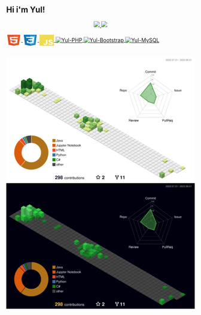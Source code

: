 ## Hi i'm Yul!

<div align="center">
  <a href="https://github.com/yulpaiva">
  <img height="180em" src="https://github-readme-stats.vercel.app/api?username=yulpaiva&show_icons=true&theme=dark&include_all_commits=true&count_private=true"/>
  <img height="180em" src="https://github-readme-stats.vercel.app/api/top-langs/?username=yulpaiva&layout=compact&langs_count=7&theme=dark"/>
</div>

<div style="display: inline_block"><br>
  <img align="center" alt="Yul-HTML" height="30" width="40" src="https://raw.githubusercontent.com/devicons/devicon/master/icons/html5/html5-original.svg">
  <img align="center" alt="Yul-CSS" height="30" width="40" src="https://raw.githubusercontent.com/devicons/devicon/master/icons/css3/css3-original.svg">
  <img align="center" alt="Yul-Js" height="30" width="40" src="https://raw.githubusercontent.com/devicons/devicon/master/icons/javascript/javascript-plain.svg">
  <img align="center" alt="Yul-PHP" height="30" width="40" src="https://cdn.jsdelivr.net/gh/devicons/devicon/icons/php/php-original.svg">
  <img align="center" alt="Yul-Bootstrap" height="30" width="40" src="https://cdn.jsdelivr.net/gh/devicons/devicon/icons/bootstrap/bootstrap-original.svg">
  <img align="center" alt="Yul-MySQL" height="30" width="40" src="https://cdn.jsdelivr.net/gh/devicons/devicon/icons/mysql/mysql-original-wordmark.svg">
</div>
  
  ##
 
<div>
<!-- <a href="https://github.com/yulpaiva">
<img height="180em" src="https://github-readme-stats.vercel.app/api/top-langs/?username=yulpaiva&layout=compact&langs_count=7&theme=dracula"/>
<img height="180em" src="https://github-readme-stats.vercel.app/api?username=yulpaiva&show_icons=true&theme=dracula&include_all_commits=true&count_private=true"/>
<p><img align="center" src="https://github-readme-streak-stats.herokuapp.com/?user=yulpaiva&layout=compact&langs_count=7&theme=dracula" alt="yulpaiva" /></p> -->

![](./profile-3d-contrib/profile-green-animate.svg)
![Profile 3D](./profile-3d-contrib/profile-night-green.svg)


</div>
